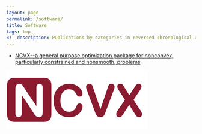 ```yaml
---
layout: page
permalink: /software/
title: Software
tags: top
<!--description: Publications by categories in reversed chronological order. -->
---
```



+ [NCVX--a general purpose optimization package for nonconvex, particularly constrained and nonsmooth, problems](https://ncvx.org/) 
<div class="img_row">
    <img class="col three" src="ncvx_logo.png">
</div>
  

